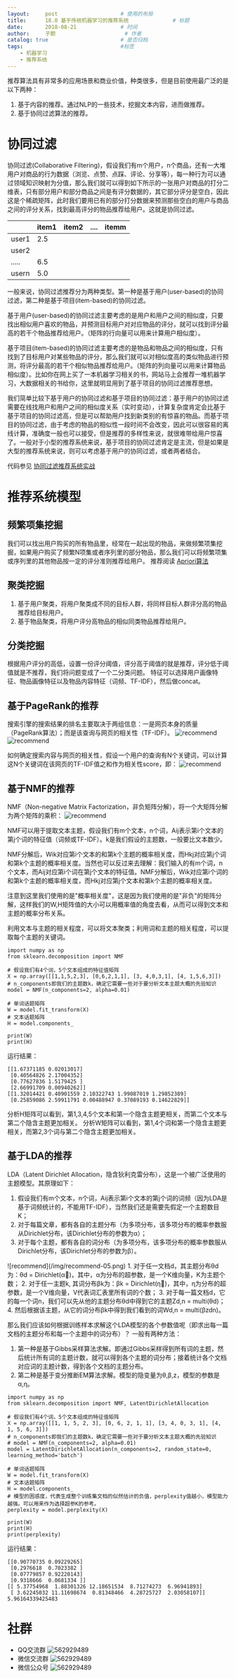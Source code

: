 ```yaml
---
layout:     post   				    # 使用的布局
title:      18.0 基于传统机器学习的推荐系统 				# 标题 
date:       2018-08-21 				# 时间
author:     子颢 						# 作者
catalog: true 						# 是否归档
tags:								#标签
    - 机器学习
    - 推荐系统
---
```


推荐算法具有非常多的应用场景和商业价值，种类很多，但是目前使用最广泛的是以下两种：
1. 基于内容的推荐。通过NLP的一些技术，挖掘文本内容，进而做推荐。
2. 基于协同过滤算法的推荐。

# 协同过滤

协同过滤(Collaborative Filtering)，假设我们有m个用户，n个商品，还有一大堆用户对商品的行为数据（浏览、点赞、点踩、评论、分享等），每一种行为可以通过领域知识映射为分值，那么我们就可以得到如下所示的一张用户对商品的打分二维表，只有部分用户和部分商品之间是有评分数据的，其它部分评分是空白，因此这是个稀疏矩阵，此时我们要用已有的部分打分数据来预测那些空白的用户与商品之间的评分关系，找到最高评分的物品推荐给用户。这就是协同过滤。

|  | item1 | item2 | .... | itemm |
| --- | --- | --- | --- | --- |
| user1 | 2.5 |  |  |  |
| user2 |  |  |  |  |
| ..... | 6.5 |  |  |  |
| usern | 5.0 |  |  |  |

一般来说，协同过滤推荐分为两种类型。第一种是基于用户(user-based)的协同过滤，第二种是基于项目(item-based)的协同过滤。
<p>基于用户(user-based)的协同过滤主要考虑的是用户和用户之间的相似度，只要找出相似用户喜欢的物品，并预测目标用户对对应物品的评分，就可以找到评分最高的若干个物品推荐给用户。（矩阵的行向量可以用来计算用户相似度）。</p>
<p>基于项目(item-based)的协同过滤主要考虑的是物品和物品之间的相似度，只有找到了目标用户对某些物品的评分，那么我们就可以对相似度高的类似物品进行预测，将评分最高的若干个相似物品推荐给用户。（矩阵的列向量可以用来计算物品相似度）。比如你在网上买了一本机器学习相关的书，网站马上会推荐一堆机器学习，大数据相关的书给你，这里就明显用到了基于项目的协同过滤推荐思想。</p>
我们简单比较下基于用户的协同过滤和基于项目的协同过滤：基于用户的协同过滤需要在线找用户和用户之间的相似度关系（实时变动），计算复杂度肯定会比基于基于项目的协同过滤高，但是可以帮助用户找到新类别的有惊喜的物品。而基于项目的协同过滤，由于考虑的物品的相似性一段时间不会改变，因此可以很容易的离线计算，准确度一般也可以接受，但是推荐的多样性来说，就很难带给用户惊喜了。一般对于小型的推荐系统来说，基于项目的协同过滤肯定是主流，但是如果是大型的推荐系统来说，则可以考虑基于用户的协同过滤，或者两者结合。

代码参见 <a href="https://www.cnblogs.com/190260995xixi/p/5940356.html" target="_blank">协同过滤推荐系统实战</a>

# 推荐系统模型

## 频繁项集挖掘

我们可以找出用户购买的所有物品里，经常在一起出现的物品，来做频繁项集挖掘，如果用户购买了频繁N项集或者序列里的部分物品，那么我们可以将频繁项集或序列里的其他物品按一定的评分准则推荐给用户。
推荐阅读 <a href="http://www.cnblogs.com/pinard/p/6293298.html" target="_blank">Apriori算法</a>

## 聚类挖掘

1. 基于用户聚类，将用户聚类成不同的目标人群，将同样目标人群评分高的物品推荐给目标用户。
2. 基于物品聚类，将用户评分高物品的相似同类物品推荐给用户。

## 分类挖掘

根据用户评分的高低，设置一份评分阈值，评分高于阈值的就是推荐，评分低于阈值就是不推荐，我们将问题变成了一个二分类问题。
特征可以选择用户画像特征、物品画像特征以及物品内容特征（词频、TF-IDF），然后做concat。

## 基于PageRank的推荐

搜索引擎的搜索结果的排名主要取决于两组信息：一是网页本身的质量（PageRank算法）；而是该查询与网页的相关性（TF-IDF）。
![recommend](/img/recommend-01.png)
![recommend](/img/recommend-02.png)

如何确定搜索内容与网页的相关性，假设一个用户的查询有N个关键词，可以计算这N个关键词在该网页的TF-IDF值之和作为相关性score，即：
![recommend](/img/recommend-03.png)

## 基于NMF的推荐

NMF（Non-negative Matrix Factorization，非负矩阵分解），将一个大矩阵分解为两个矩阵的乘积：
![recommend](/img/recommend-04.png)

<p>NMF可以用于提取文本主题，假设我们有m个文本，n个词，Aij表示第i个文本的第j个词的特征值（词频或TF-IDF）。k是我们假设的主题数，一般要比文本数少。</p>
<p>NMF分解后，Wik对应第i个文本的和第k个主题的概率相关度，而Hkj对应第j个词和第k个主题的概率相关度。当然也可以反过来去理解：我们输入的有m个词，n个文本，而Aij对应第i个词在第j个文本的特征值。NMF分解后，Wik对应第i个词的和第k个主题的概率相关度，而Hkj对应第j个文本和第k个主题的概率相关度。</p>
注意到这里我们使用的是"概率相关度"，这是因为我们使用的是"非负"的矩阵分解，这样我们的W,H矩阵值的大小可以用概率值的角度去看，从而可以得到文本和主题的概率分布关系。

利用文本与主题的相关程度，可以将文本聚类；利用词和主题的相关程度，可以提取每个主题的关键词。

```
import numpy as np
from sklearn.decomposition import NMF

# 假设我们有4个词，5个文本组成的特征值矩阵
X = np.array([[1,1,5,2,3], [0,6,2,1,1], [3, 4,0,3,1], [4, 1,5,6,3]])
# n_components即我们的主题数k，确定它需要一些对于要分析文本主题大概的先验知识
model = NMF(n_components=2, alpha=0.01)

# 单词话题矩阵
W = model.fit_transform(X)
# 文本话题矩阵
H = model.components_

print(W)
print(H)
```
运行结果：
```
[[1.67371185 0.02013017]
 [0.40564826 2.17004352]
 [0.77627836 1.5179425 ]
 [2.66991709 0.00940262]]
[[1.32014421 0.40901559 2.10322743 1.99087019 1.29852389]
 [0.25859086 2.59911791 0.00488947 0.37089193 0.14622829]]
```
分析H矩阵可以看到，第1,3,4,5个文本和第一个隐含主题更相关，而第二个文本与第二个隐含主题更加相关。
分析W矩阵可以看到，第1,4个词和第一个隐含主题更相关，而第2,3个词与第二个隐含主题更加相关。

## 基于LDA的推荐

LDA（Latent Dirichlet Allocation，隐含狄利克雷分布），这是一个被广泛使用的主题模型。其原理如下：
1. 假设我们有m个文本，n个词，Aij表示第i个文本的第j个词的词频（因为LDA是基于词频统计的，不能用TF-IDF），当然我们还是需要先假定一个主题数目K；
2. 对于每篇文章，都有各自的主题分布（为多项分布，该多项分布的概率参数服从Dirichlet分布，该Dirichlet分布的参数为α）；
3. 对于每个主题，都有各自的词分布（为多项分布，该多项分布的概率参数服从Dirichlet分布，该Dirichlet分布的参数为β）。
<p></p>
![recommend](/img/recommend-05.png)
1. 对于任一文档d，其主题分布θd为：θd = Dirichlet(α⃗)，其中，α为分布的超参数，是一个K维向量，K为主题个数；
2. 对于任一主题k, 其词分布βk为：βk = Dirichlet(η⃗)，其中，η为分布的超参数，是一个V维向量，V代表词汇表里所有词的个数；
3. 对于每一篇文档d，它的每一个词n，我们可以先从他的主题分布θd中得到它的主题Zd,n = multi(θd)；
4. 然后根据该主题，从它的词分布βk中得到我们看到的词Wd,n = multi(βzdn)。

那么我们应该如何根据训练样本求解这个LDA模型的各个参数值呢（即求出每一篇文档的主题分布和每一个主题中的词分布）？
一般有两种方法：
1. 第一种是基于Gibbs采样算法求解。即通过Gibbs采样得到所有词的主题，然后统计所有词的主题计数，就可以得到各个主题的词分布；接着统计各个文档对应词的主题计数，得到各个文档的主题分布。
2. 第二种是基于变分推断EM算法求解。模型的隐变量为θ,β,z，模型的参数是α,η。

```
import numpy as np
from sklearn.decomposition import NMF, LatentDirichletAllocation

# 假设我们有4个词，5个文本组成的特征值矩阵
X = np.array([[1, 1, 5, 2, 3], [0, 6, 2, 1, 1], [3, 4, 0, 3, 1], [4, 1, 5, 6, 3]])
# n_components即我们的主题数k，确定它需要一些对于要分析文本主题大概的先验知识
# model = NMF(n_components=2, alpha=0.01)
model = LatentDirichletAllocation(n_components=2, random_state=0, learning_method='batch')

# 单词话题矩阵
W = model.fit_transform(X)
# 文本话题矩阵
H = model.components_
# 模型的困惑度，代表生成整个训练集文档的似然估计的负值，perplexity值越小，模型能力越强。可以用来作为选择超参K的参考。
perplexity = model.perplexity(X)

print(W)
print(H)
print(perplexity)
```
运行结果：
```
[[0.90770735 0.09229265]
 [0.2976618  0.7023382 ]
 [0.07779857 0.92220143]
 [0.9318666  0.0681334 ]]
[[ 5.37754968  1.88301326 12.18651534  8.71274273  6.96941893]
 [ 3.62245032 11.11698674  0.81348466  4.28725727  2.03058107]]
5.96164339425483
```

# 社群

- QQ交流群
	![562929489](/img/qq_ewm.png)
- 微信交流群
	![562929489](/img/wx_ewm.png)
- 微信公众号
	![562929489](/img/wxgzh_ewm.png)
